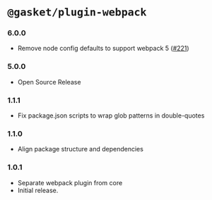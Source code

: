 # `@gasket/plugin-webpack`

### 6.0.0

- Remove node config defaults to support webpack 5 ([#221])

### 5.0.0

- Open Source Release

### 1.1.1

- Fix package.json scripts to wrap glob patterns in double-quotes

### 1.1.0

- Align package structure and dependencies

### 1.0.1

- Separate webpack plugin from core
- Initial release.

[#221]: https://github.com/godaddy/gasket/pull/221
